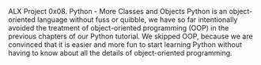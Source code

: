 ALX Project 0x08. Python - More Classes and Objects
Python is an object-oriented language without fuss or quibble, we have so far intentionally avoided the treatment of object-oriented programming (OOP) in the previous chapters of our Python tutorial.
We skipped OOP, because we are convinced that it is easier and more fun to start learning Python without having to know about all the details of object-oriented programming.
